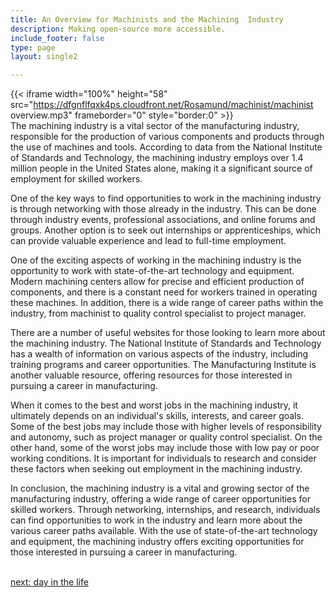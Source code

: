 ```yaml
---
title: An Overview for Machinists and the Machining  Industry
description: Making open-source more accessible.
include_footer: false
type: page
layout: single2

---
```


{{< iframe width="100%" height="58" src="https://dfgnflfqxk4ps.cloudfront.net/Rosamund/machinist/machinist overview.mp3" frameborder="0" style="border:0" >}}<br>
The machining industry is a vital sector of the manufacturing industry, responsible for the production of various components and products through the use of machines and tools. According to data from the National Institute of Standards and Technology, the machining industry employs over 1.4 million people in the United States alone, making it a significant source of employment for skilled workers.

One of the key ways to find opportunities to work in the machining industry is through networking with those already in the industry. This can be done through industry events, professional associations, and online forums and groups. Another option is to seek out internships or apprenticeships, which can provide valuable experience and lead to full-time employment.

One of the exciting aspects of working in the machining industry is the opportunity to work with state-of-the-art technology and equipment. Modern machining centers allow for precise and efficient production of components, and there is a constant need for workers trained in operating these machines. In addition, there is a wide range of career paths within the industry, from machinist to quality control specialist to project manager.

There are a number of useful websites for those looking to learn more about the machining industry. The National Institute of Standards and Technology has a wealth of information on various aspects of the industry, including training programs and career opportunities. The Manufacturing Institute is another valuable resource, offering resources for those interested in pursuing a career in manufacturing.

When it comes to the best and worst jobs in the machining industry, it ultimately depends on an individual's skills, interests, and career goals. Some of the best jobs may include those with higher levels of responsibility and autonomy, such as project manager or quality control specialist. On the other hand, some of the worst jobs may include those with low pay or poor working conditions. It is important for individuals to research and consider these factors when seeking out employment in the machining industry.

In conclusion, the machining industry is a vital and growing sector of the manufacturing industry, offering a wide range of career opportunities for skilled workers. Through networking, internships, and research, individuals can find opportunities to work in the industry and learn more about the various career paths available. With the use of state-of-the-art technology and equipment, the machining industry offers exciting opportunities for those interested in pursuing a career in manufacturing.

<br>
<a href="https://workdojos.com/machinist/day-in-the-life">next: day in the life</a>
</p>
